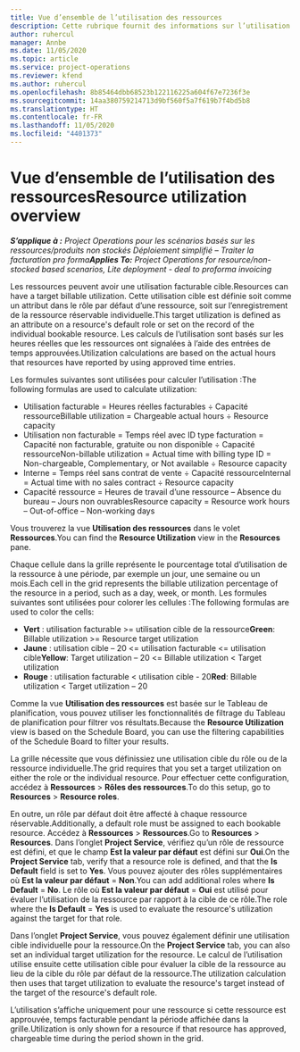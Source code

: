 ```yaml
---
title: Vue d’ensemble de l’utilisation des ressources
description: Cette rubrique fournit des informations sur l’utilisation des ressources dans Project Operations.
author: ruhercul
manager: Annbe
ms.date: 11/05/2020
ms.topic: article
ms.service: project-operations
ms.reviewer: kfend
ms.author: ruhercul
ms.openlocfilehash: 8b85464dbb68523b122116225a604f67e7236f3e
ms.sourcegitcommit: 14aa380759214713d9bf560f5a7f619b7f4bd5b8
ms.translationtype: HT
ms.contentlocale: fr-FR
ms.lasthandoff: 11/05/2020
ms.locfileid: "4401373"
---
```

# <a name="resource-utilization-overview"></a><span data-ttu-id="afe94-103">Vue d’ensemble de l’utilisation des ressources</span><span class="sxs-lookup"><span data-stu-id="afe94-103">Resource utilization overview</span></span>

<span data-ttu-id="afe94-104">_**S’applique à :** Project Operations pour les scénarios basés sur les ressources/produits non stockés Déploiement simplifié – Traiter la facturation pro forma_</span><span class="sxs-lookup"><span data-stu-id="afe94-104">_**Applies To:** Project Operations for resource/non-stocked based scenarios, Lite deployment - deal to proforma invoicing_</span></span>

<span data-ttu-id="afe94-105">Les ressources peuvent avoir une utilisation facturable cible.</span><span class="sxs-lookup"><span data-stu-id="afe94-105">Resources can have a target billable utilization.</span></span> <span data-ttu-id="afe94-106">Cette utilisation cible est définie soit comme un attribut dans le rôle par défaut d’une ressource, soit sur l’enregistrement de la ressource réservable individuelle.</span><span class="sxs-lookup"><span data-stu-id="afe94-106">This target utilization is defined as an attribute on a resource's default role or set on the record of the individual bookable resource.</span></span> <span data-ttu-id="afe94-107">Les calculs de l’utilisation sont basés sur les heures réelles que les ressources ont signalées à l’aide des entrées de temps approuvées.</span><span class="sxs-lookup"><span data-stu-id="afe94-107">Utilization calculations are based on the actual hours that resources have reported by using approved time entries.</span></span>

<span data-ttu-id="afe94-108">Les formules suivantes sont utilisées pour calculer l’utilisation :</span><span class="sxs-lookup"><span data-stu-id="afe94-108">The following formulas are used to calculate utilization:</span></span>

  - <span data-ttu-id="afe94-109">Utilisation facturable = Heures réelles facturables ÷ Capacité ressource</span><span class="sxs-lookup"><span data-stu-id="afe94-109">Billable utilization = Chargeable actual hours ÷ Resource capacity</span></span>
  - <span data-ttu-id="afe94-110">Utilisation non facturable = Temps réel avec ID type facturation = Capacité non facturable, gratuite ou non disponible ÷ Capacité ressource</span><span class="sxs-lookup"><span data-stu-id="afe94-110">Non-billable utilization = Actual time with billing type ID = Non-chargeable, Complementary, or Not available ÷ Resource capacity</span></span>
  - <span data-ttu-id="afe94-111">Interne = Temps réel sans contrat de vente ÷ Capacité ressource</span><span class="sxs-lookup"><span data-stu-id="afe94-111">Internal = Actual time with no sales contract ÷ Resource capacity</span></span>
  - <span data-ttu-id="afe94-112">Capacité ressource = Heures de travail d’une ressource – Absence du bureau – Jours non ouvrables</span><span class="sxs-lookup"><span data-stu-id="afe94-112">Resource capacity = Resource work hours – Out-of-office – Non-working days</span></span>

<span data-ttu-id="afe94-113">Vous trouverez la vue **Utilisation des ressources** dans le volet **Ressources**.</span><span class="sxs-lookup"><span data-stu-id="afe94-113">You can find the **Resource Utilization** view in the **Resources** pane.</span></span>

<span data-ttu-id="afe94-114">Chaque cellule dans la grille représente le pourcentage total d’utilisation de la ressource à une période, par exemple un jour, une semaine ou un mois.</span><span class="sxs-lookup"><span data-stu-id="afe94-114">Each cell in the grid represents the billable utilization percentage of the resource in a period, such as a day, week, or month.</span></span> <span data-ttu-id="afe94-115">Les formules suivantes sont utilisées pour colorer les cellules :</span><span class="sxs-lookup"><span data-stu-id="afe94-115">The following formulas are used to color the cells:</span></span>

  - <span data-ttu-id="afe94-116">**Vert** : utilisation facturable >= utilisation cible de la ressource</span><span class="sxs-lookup"><span data-stu-id="afe94-116">**Green**: Billable utilization >= Resource target utilization</span></span>
  - <span data-ttu-id="afe94-117">**Jaune** : utilisation cible – 20 <= utilisation facturable <= utilisation cible</span><span class="sxs-lookup"><span data-stu-id="afe94-117">**Yellow**: Target utilization – 20 <= Billable utilization < Target utilization</span></span>
  - <span data-ttu-id="afe94-118">**Rouge** : utilisation facturable < utilisation cible - 20</span><span class="sxs-lookup"><span data-stu-id="afe94-118">**Red**: Billable utilization < Target utilization – 20</span></span>

<span data-ttu-id="afe94-119">Comme la vue **Utilisation des ressources** est basée sur le Tableau de planification, vous pouvez utiliser les fonctionnalités de filtrage du Tableau de planification pour filtrer vos résultats.</span><span class="sxs-lookup"><span data-stu-id="afe94-119">Because the **Resource Utilization** view is based on the Schedule Board, you can use the filtering capabilities of the Schedule Board to filter your results.</span></span>

<span data-ttu-id="afe94-120">La grille nécessite que vous définissiez une utilisation cible du rôle ou de la ressource individuelle.</span><span class="sxs-lookup"><span data-stu-id="afe94-120">The grid requires that you set a target utilization on either the role or the individual resource.</span></span> <span data-ttu-id="afe94-121">Pour effectuer cette configuration, accédez à **Ressources** > **Rôles des ressources**.</span><span class="sxs-lookup"><span data-stu-id="afe94-121">To do this setup, go to **Resources** > **Resource roles**.</span></span>

<span data-ttu-id="afe94-122">En outre, un rôle par défaut doit être affecté à chaque ressource réservable.</span><span class="sxs-lookup"><span data-stu-id="afe94-122">Additionally, a default role must be assigned to each bookable resource.</span></span> <span data-ttu-id="afe94-123">Accédez à **Ressources** > **Ressources**.</span><span class="sxs-lookup"><span data-stu-id="afe94-123">Go to **Resources** > **Resources**.</span></span> <span data-ttu-id="afe94-124">Dans l’onglet **Project Service**, vérifiez qu’un rôle de ressource est défini, et que le champ **Est la valeur par défaut** est défini sur **Oui**.</span><span class="sxs-lookup"><span data-stu-id="afe94-124">On the **Project Service** tab, verify that a resource role is defined, and that the **Is Default** field is set to **Yes**.</span></span> <span data-ttu-id="afe94-125">Vous pouvez ajouter des rôles supplémentaires où **Est la valeur par défaut** = **Non**.</span><span class="sxs-lookup"><span data-stu-id="afe94-125">You can add additional roles where **Is Default** = **No**.</span></span> <span data-ttu-id="afe94-126">Le rôle où **Est la valeur par défaut** = **Oui** est utilisé pour évaluer l’utilisation de la ressource par rapport à la cible de ce rôle.</span><span class="sxs-lookup"><span data-stu-id="afe94-126">The role where the **Is Default** = **Yes** is used to evaluate the resource's utilization against the target for that role.</span></span>

<span data-ttu-id="afe94-127">Dans l’onglet **Project Service**, vous pouvez également définir une utilisation cible individuelle pour la ressource.</span><span class="sxs-lookup"><span data-stu-id="afe94-127">On the **Project Service** tab, you can also set an individual target utilization for the resource.</span></span> <span data-ttu-id="afe94-128">Le calcul de l’utilisation utilise ensuite cette utilisation cible pour évaluer la cible de la ressource au lieu de la cible du rôle par défaut de la ressource.</span><span class="sxs-lookup"><span data-stu-id="afe94-128">The utilization calculation then uses that target utilization to evaluate the resource's target instead of the target of the resource's default role.</span></span>

<span data-ttu-id="afe94-129">L’utilisation s’affiche uniquement pour une ressource si cette ressource est approuvée, temps facturable pendant la période affichée dans la grille.</span><span class="sxs-lookup"><span data-stu-id="afe94-129">Utilization is only shown for a resource if that resource has approved, chargeable time during the period shown in the grid.</span></span>
